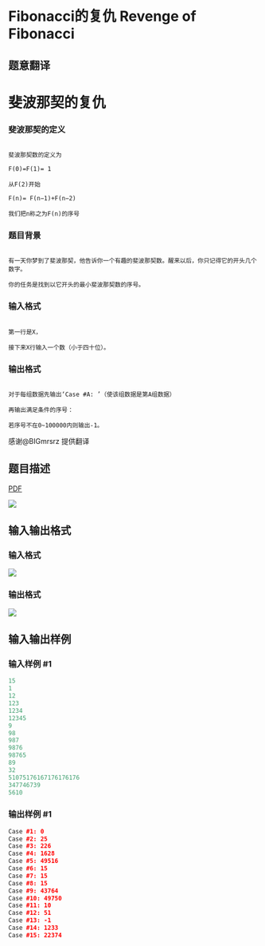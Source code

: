 # Fibonacci的复仇 Revenge of Fibonacci

## 题意翻译

# 斐波那契的复仇

### 斐波那契的定义

```

斐波那契数的定义为

F(0)=F(1)= 1

从F(2)开始

F(n)= F(n−1)+F(n−2)

我们把n称之为F(n)的序号

```

### 题目背景

```

有一天你梦到了斐波那契，他告诉你一个有趣的斐波那契数。醒来以后，你只记得它的开头几个数字。

你的任务是找到以它开头的最小斐波那契数的序号。

```

### 输入格式

```

第一行是X，

接下来X行输入一个数（小于四十位）。

```

### 输出格式

```

对于每组数据先输出‘Case #A: ’（使该组数据是第A组数据）

再输出满足条件的序号：

若序号不在0~100000内则输出-1。

```

感谢@BIGmrsrz 提供翻译

## 题目描述

[problemUrl]: https://uva.onlinejudge.org/index.php?option=com_onlinejudge&Itemid=8&category=278&page=show_problem&problem=3755

[PDF](https://uva.onlinejudge.org/external/123/p12333.pdf)

![](https://cdn.luogu.com.cn/upload/vjudge_pic/UVA12333/5bd63a4a8a84c8f14782af5443fcfd911a8d8879.png)

## 输入输出格式

### 输入格式

![](https://cdn.luogu.com.cn/upload/vjudge_pic/UVA12333/58c6048a67de34c905f3aa9a443605bf97c87457.png)

### 输出格式

![](https://cdn.luogu.com.cn/upload/vjudge_pic/UVA12333/1a8d37a87e13b7dec4dd9fd873a855a504d02acb.png)

## 输入输出样例

### 输入样例 #1

```cpp
15
1
12
123
1234
12345
9
98
987
9876
98765
89
32
51075176167176176176
347746739
5610
```


### 输出样例 #1

```cpp
Case #1: 0
Case #2: 25
Case #3: 226
Case #4: 1628
Case #5: 49516
Case #6: 15
Case #7: 15
Case #8: 15
Case #9: 43764
Case #10: 49750
Case #11: 10
Case #12: 51
Case #13: -1
Case #14: 1233
Case #15: 22374
```


